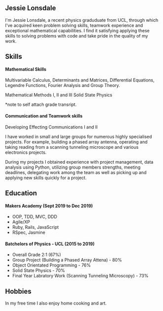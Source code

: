 ## Jessie Lonsdale

I'm Jessie Lonsdale, a recent physics graduduate from UCL, through which I've acquired keen problem solving skills, teamwork experience and exceptional mathematical capabilities. I find it satisfying applying these skills to solving problems with code and take pride in the quality of my work.

## Skills

#### Mathematical Skills

Multivariable Calculus, Determinants and Matrices, Differential Equations, Legendre Functions, Fourier Analysis and
Group Theory.

Mathematical Methods I, II and III
Solid State Physics

*note to self attach grade transript.

#### Communication and Teamwork skills

Developing Effecting Communications I and II

I have worked in small and large groups for numerous highly specialised projects. For example, building a phased array antenna, operating and taking reading from a scanning tunneling microscope and various electronics projects.

During my projects I obtained experience with project management, data analysis using Python, utilizing group members strengths, meeting deadlines, delegating work among the team as well as picking up and applying new skills quickly for a project. 

## Education

#### Makers Academy (Sept 2019 to Dec 2019)

- OOP, TDD, MVC, DDD
- Agile/XP
- Ruby, Rails, JavaScript
- RSpec, Jasmine

#### Batchelors of Physics - UCL (2015 to 2019)

- Overall Grade 2:1 (67%)
- Group Project (Building a Phased Array Attena) - 80%
- Object Orientated Programming - 76%
- Solid State Physics - 70%
- Final Year Labratory Work (Scanning Tunneling Microscopy) - 73%

## Hobbies

In my free time I also enjoy home cooking and art.
